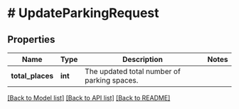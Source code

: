# # UpdateParkingRequest

## Properties

Name | Type | Description | Notes
------------ | ------------- | ------------- | -------------
**total_places** | **int** | The updated total number of parking spaces. |

[[Back to Model list]](../../README.md#models) [[Back to API list]](../../README.md#endpoints) [[Back to README]](../../README.md)
